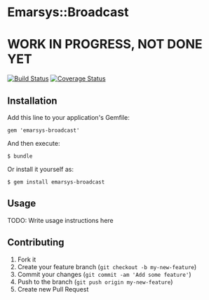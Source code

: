 # Emarsys::Broadcast

WORK IN PROGRESS, NOT DONE YET
==============================
[![Build Status](https://travis-ci.org/Valve/emarsys-broadcast-ruby.png)](https://travis-ci.org/Valve/emarsys-broadcast-ruby)
[![Coverage Status](https://coveralls.io/repos/Valve/emarsys-broadcast-ruby/badge.png?branch=master)](https://coveralls.io/r/Valve/emarsys-broadcast-ruby)

## Installation

Add this line to your application's Gemfile:

    gem 'emarsys-broadcast'

And then execute:

    $ bundle

Or install it yourself as:

    $ gem install emarsys-broadcast

## Usage

TODO: Write usage instructions here

## Contributing

1. Fork it
2. Create your feature branch (`git checkout -b my-new-feature`)
3. Commit your changes (`git commit -am 'Add some feature'`)
4. Push to the branch (`git push origin my-new-feature`)
5. Create new Pull Request
